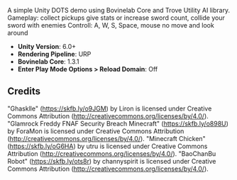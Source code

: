 A simple Unity DOTS demo using Bovinelab Core and Trove Utility AI library.
Gameplay: collect pickups give stats or increase sword count, collide your sword with enemies
Controll: A, W, S, Space, mouse no move and look around 

- **Unity Version**: 6.0+
- **Rendering Pipeline**: URP
- **Bovinelab Core**: 1.3.1
- **Enter Play Mode Options > Reload Domain**: Off

## Credits
"Ghasklle" (https://skfb.ly/o9JGM) by Liron is licensed under Creative Commons Attribution (http://creativecommons.org/licenses/by/4.0/).
"Glamrock Freddy FNAF Security Breach Minecraft" (https://skfb.ly/o898U) by ForaMon is licensed under Creative Commons Attribution (http://creativecommons.org/licenses/by/4.0/).
"Minecraft Chicken" (https://skfb.ly/oG6HA) by utru is licensed under Creative Commons Attribution (http://creativecommons.org/licenses/by/4.0/).
"BaoChanBu Robot" (https://skfb.ly/ots8r) by channyspirit is licensed under Creative Commons Attribution (http://creativecommons.org/licenses/by/4.0/).
